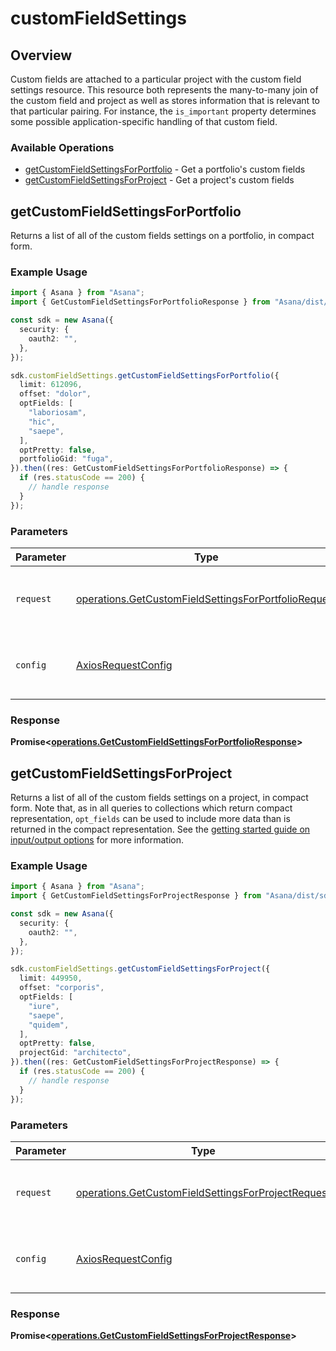 # customFieldSettings

## Overview

Custom fields are attached to a particular project with the custom field settings resource. This resource both represents the many-to-many join of the custom field and project as well as stores information that is relevant to that particular pairing. For instance, the `is_important` property determines some possible application-specific handling of that custom field.

### Available Operations

* [getCustomFieldSettingsForPortfolio](#getcustomfieldsettingsforportfolio) - Get a portfolio's custom fields
* [getCustomFieldSettingsForProject](#getcustomfieldsettingsforproject) - Get a project's custom fields

## getCustomFieldSettingsForPortfolio

Returns a list of all of the custom fields settings on a portfolio, in compact form.

### Example Usage

```typescript
import { Asana } from "Asana";
import { GetCustomFieldSettingsForPortfolioResponse } from "Asana/dist/sdk/models/operations";

const sdk = new Asana({
  security: {
    oauth2: "",
  },
});

sdk.customFieldSettings.getCustomFieldSettingsForPortfolio({
  limit: 612096,
  offset: "dolor",
  optFields: [
    "laboriosam",
    "hic",
    "saepe",
  ],
  optPretty: false,
  portfolioGid: "fuga",
}).then((res: GetCustomFieldSettingsForPortfolioResponse) => {
  if (res.statusCode == 200) {
    // handle response
  }
});
```

### Parameters

| Parameter                                                                                                                    | Type                                                                                                                         | Required                                                                                                                     | Description                                                                                                                  |
| ---------------------------------------------------------------------------------------------------------------------------- | ---------------------------------------------------------------------------------------------------------------------------- | ---------------------------------------------------------------------------------------------------------------------------- | ---------------------------------------------------------------------------------------------------------------------------- |
| `request`                                                                                                                    | [operations.GetCustomFieldSettingsForPortfolioRequest](../../models/operations/getcustomfieldsettingsforportfoliorequest.md) | :heavy_check_mark:                                                                                                           | The request object to use for the request.                                                                                   |
| `config`                                                                                                                     | [AxiosRequestConfig](https://axios-http.com/docs/req_config)                                                                 | :heavy_minus_sign:                                                                                                           | Available config options for making requests.                                                                                |


### Response

**Promise<[operations.GetCustomFieldSettingsForPortfolioResponse](../../models/operations/getcustomfieldsettingsforportfolioresponse.md)>**


## getCustomFieldSettingsForProject

Returns a list of all of the custom fields settings on a project, in compact form. Note that, as in all queries to collections which return compact representation, `opt_fields` can be used to include more data than is returned in the compact representation. See the [getting started guide on input/output options](https://developers.asana.com/docs/#input-output-options) for more information.

### Example Usage

```typescript
import { Asana } from "Asana";
import { GetCustomFieldSettingsForProjectResponse } from "Asana/dist/sdk/models/operations";

const sdk = new Asana({
  security: {
    oauth2: "",
  },
});

sdk.customFieldSettings.getCustomFieldSettingsForProject({
  limit: 449950,
  offset: "corporis",
  optFields: [
    "iure",
    "saepe",
    "quidem",
  ],
  optPretty: false,
  projectGid: "architecto",
}).then((res: GetCustomFieldSettingsForProjectResponse) => {
  if (res.statusCode == 200) {
    // handle response
  }
});
```

### Parameters

| Parameter                                                                                                                | Type                                                                                                                     | Required                                                                                                                 | Description                                                                                                              |
| ------------------------------------------------------------------------------------------------------------------------ | ------------------------------------------------------------------------------------------------------------------------ | ------------------------------------------------------------------------------------------------------------------------ | ------------------------------------------------------------------------------------------------------------------------ |
| `request`                                                                                                                | [operations.GetCustomFieldSettingsForProjectRequest](../../models/operations/getcustomfieldsettingsforprojectrequest.md) | :heavy_check_mark:                                                                                                       | The request object to use for the request.                                                                               |
| `config`                                                                                                                 | [AxiosRequestConfig](https://axios-http.com/docs/req_config)                                                             | :heavy_minus_sign:                                                                                                       | Available config options for making requests.                                                                            |


### Response

**Promise<[operations.GetCustomFieldSettingsForProjectResponse](../../models/operations/getcustomfieldsettingsforprojectresponse.md)>**


